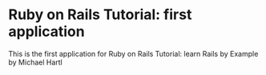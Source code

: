 # Ruby on Rails Tutorial: first application

This is the first application for Ruby on Rails Tutorial: learn Rails by Example by Michael Hartl
